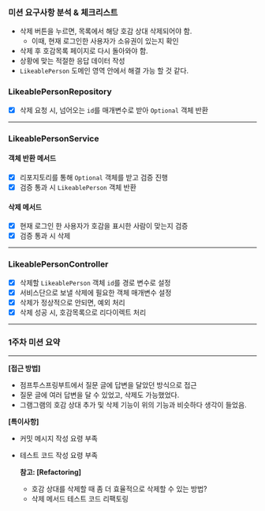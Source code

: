 ### 미션 요구사항 분석 & 체크리스트
- 삭제 버튼을 누르면, 목록에서 해당 호감 상대 삭제되어야 함.
  - 이때, 현재 로그인한 사용자가 소유권이 있는지 확인
- 삭제 후 호감목록 페이지로 다시 돌아와야 함.
- 상황에 맞는 적절한 응답 데이터 작성
- `LikeablePerson` 도메인 영역 안에서 해결 가능 할 것 같다.

### LikeablePersonRepository
- [X]  삭제 요청 시, 넘어오는 `id`를 매개변수로 받아 `Optional` 객체 반환
---
### LikeablePersonService

#### 객체 반환 메서드
- [X] 리포지토리를 통해 `Optional` 객체를 받고 검증 진행
- [X] 검증 통과 시 `LikeablePerson` 객체 반환

#### 삭제 메서드
- [X] 현재 로그인 한 사용자가 호감을 표시한 사람이 맞는지 검증
- [X] 검증 통과 시 삭제
---
### LikeablePersonController
- [X] 삭제할 `LikeablePerson` 객체 `id`를 경로 변수로 설정
- [X] 서비스단으로 보낼 삭제에 필요한 객체 매개변수 설정
- [X] 삭제가 정상적으로 안되면, 예외 처리
- [X] 삭제 성공 시, 호감목록으로 리다이렉트 처리

---

### 1주차 미션 요약

---

**[접근 방법]**
- 점프투스프링부트에서 질문 글에 답변을 달았던 방식으로 접근<br>
- 질문 글에 여러 답변을 달 수 있었고, 삭제도 가능했었다. <br>
- 그램그램의 호감 상대 추가 및 삭제 기능이 위의 기능과 비슷하다 생각이 들었음.


**[특이사항]**

- 커밋 메시지 작성 요령 부족
- 테스트 코드 작성 요령 부족



  **참고: [Refactoring]**
  - 호감 상대를 삭제할 때 좀 더 효율적으로 삭제할 수 있는 방법?
  - 삭제 메서드 테스트 코드 리팩토링


